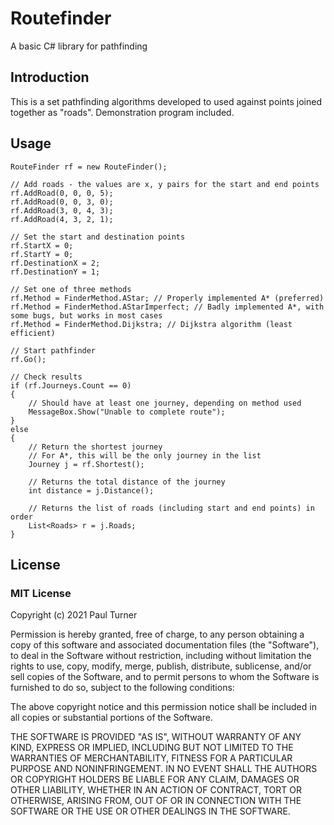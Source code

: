# Routefinder
A basic C# library for pathfinding

## Introduction
This is a set pathfinding algorithms developed to used against points joined together as "roads". Demonstration program included.

## Usage
```
RouteFinder rf = new RouteFinder();

// Add roads - the values are x, y pairs for the start and end points
rf.AddRoad(0, 0, 0, 5);
rf.AddRoad(0, 0, 3, 0);
rf.AddRoad(3, 0, 4, 3);
rf.AddRoad(4, 3, 2, 1);

// Set the start and destination points
rf.StartX = 0;
rf.StartY = 0;
rf.DestinationX = 2;
rf.DestinationY = 1;

// Set one of three methods
rf.Method = FinderMethod.AStar; // Properly implemented A* (preferred)
rf.Method = FinderMethod.AStarImperfect; // Badly implemented A*, with some bugs, but works in most cases
rf.Method = FinderMethod.Dijkstra; // Dijkstra algorithm (least efficient)

// Start pathfinder
rf.Go();

// Check results
if (rf.Journeys.Count == 0)
{
    // Should have at least one journey, depending on method used
    MessageBox.Show("Unable to complete route");
}
else
{
    // Return the shortest journey
    // For A*, this will be the only journey in the list
    Journey j = rf.Shortest();
    
    // Returns the total distance of the journey
    int distance = j.Distance(); 
    
    // Returns the list of roads (including start and end points) in order
    List<Roads> r = j.Roads; 
}
```

## License
### MIT License
Copyright (c) 2021 Paul Turner

Permission is hereby granted, free of charge, to any person obtaining a copy
of this software and associated documentation files (the "Software"), to deal
in the Software without restriction, including without limitation the rights
to use, copy, modify, merge, publish, distribute, sublicense, and/or sell
copies of the Software, and to permit persons to whom the Software is
furnished to do so, subject to the following conditions:

The above copyright notice and this permission notice shall be included in all
copies or substantial portions of the Software.

THE SOFTWARE IS PROVIDED "AS IS", WITHOUT WARRANTY OF ANY KIND, EXPRESS OR
IMPLIED, INCLUDING BUT NOT LIMITED TO THE WARRANTIES OF MERCHANTABILITY,
FITNESS FOR A PARTICULAR PURPOSE AND NONINFRINGEMENT. IN NO EVENT SHALL THE
AUTHORS OR COPYRIGHT HOLDERS BE LIABLE FOR ANY CLAIM, DAMAGES OR OTHER
LIABILITY, WHETHER IN AN ACTION OF CONTRACT, TORT OR OTHERWISE, ARISING FROM,
OUT OF OR IN CONNECTION WITH THE SOFTWARE OR THE USE OR OTHER DEALINGS IN THE
SOFTWARE.